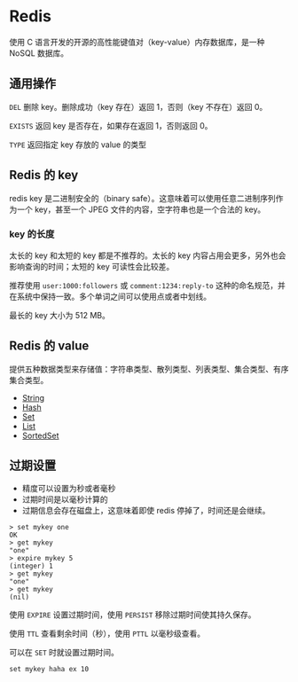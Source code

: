 # Redis

使用 C 语言开发的开源的高性能键值对（key-value）内存数据库，是一种 NoSQL 数据库。

## 通用操作

`DEL` 删除 key。删除成功（key 存在）返回 1，否则（key 不存在）返回 0。

`EXISTS` 返回 key 是否存在，如果存在返回 1，否则返回 0。

`TYPE` 返回指定 key 存放的 value 的类型

## Redis 的 key

redis key 是二进制安全的（binary safe）。这意味着可以使用任意二进制序列作为一个 key，甚至一个 JPEG 文件的内容，空字符串也是一个合法的 key。

### key 的长度

太长的 key 和太短的 key 都是不推荐的。太长的 key 内容占用会更多，另外也会影响查询的时间；太短的 key 可读性会比较差。

推荐使用 `user:1000:followers` 或 `comment:1234:reply-to` 这种的命名规范，并在系统中保持一致。多个单词之间可以使用点或者中划线。

最长的 key 大小为 512 MB。

## Redis 的 value

提供五种数据类型来存储值：字符串类型、散列类型、列表类型、集合类型、有序集合类型。

- [String](./data_type/String.md)
- [Hash](./data_type/Hash.md)
- [Set](./data_type/Set.md)
- [List](./data_type/List.md)
- [SortedSet](./data_type/SortedSet.md)

## 过期设置

- 精度可以设置为秒或者毫秒
- 过期时间是以毫秒计算的
- 过期信息会存在磁盘上，这意味着即使 redis 停掉了，时间还是会继续。

```jshelllanguage
> set mykey one
OK
> get mykey
"one"
> expire mykey 5
(integer) 1
> get mykey
"one"
> get mykey
(nil)
```

使用 `EXPIRE` 设置过期时间，使用 `PERSIST` 移除过期时间使其持久保存。

使用 `TTL` 查看剩余时间（秒），使用 `PTTL` 以毫秒级查看。

可以在 `SET` 时就设置过期时间。

```jshelllanguage
set mykey haha ex 10
```

